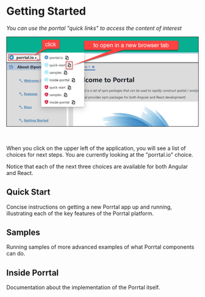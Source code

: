 # Getting Started

*You can use the porrtal "quick links" to access the content of interest*

![Next Steps](next-steps.jpg)

&nbsp;
&nbsp;

When you click on the upper left of the application, you will see a list of choices for next steps.  You are currently looking at the "porrtal.io" choice.

Notice that each of the next three choices are available for both Angular and React.

## Quick Start

Concise instructions on getting a new Porrtal app up and running, illustrating each of the key features of the Porrtal platform.

## Samples

Running samples of more advanced examples of what Porrtal components can do.

## Inside Porrtal

Documentation about the implementation of the Porrtal itself.
